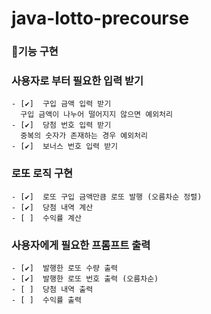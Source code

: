 # java-lotto-precourse

### 🚀기능 구현

### 사용자로 부터 필요한 입력 받기
    - [✔️]  구입 금액 입력 받기   
      구입 금액이 나누어 떨어지지 않으면 예외처리   
    - [✔️]  당첨 번호 입력 받기   
      중복의 숫자가 존재하는 경우 예외처리   
    - [✔️]  보너스 번호 입력 받기
### 로또 로직 구현
    - [✔️]  로또 구입 금액만큼 로또 발행 (오름차순 정렬)
    - [✔️]  당첨 내역 계산
    - [ ]  수익률 계산
### 사용자에게 필요한 프롬프트 출력
    - [✔️]  발행한 로또 수량 출력
    - [✔️]  발행한 로또 번호 출력 (오름차순)
    - [ ]  당첨 내역 출력
    - [ ]  수익률 출력